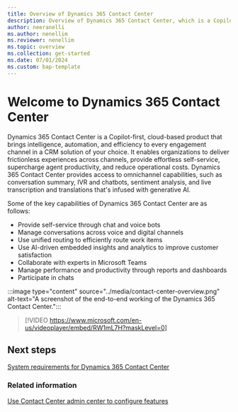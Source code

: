 ```yaml
---
title: Overview of Dynamics 365 Contact Center
description: Overview of Dynamics 365 Contact Center, which is a Copilot-first, cloud-based contact center.
author: neeranelli
ms.author: nenellim
ms.reviewer: nenellim
ms.topic: overview
ms.collection: get-started
ms.date: 07/01/2024
ms.custom: bap-template
---
```


# Welcome to Dynamics 365 Contact Center

Dynamics 365 Contact Center is a Copilot-first, cloud-based product that brings intelligence, automation, and efficiency to every engagement channel in a CRM solution of your choice. It enables organizations to deliver frictionless experiences across channels, provide effortless self-service, supercharge agent productivity, and reduce operational costs. Dynamics 365 Contact Center provides access to omnichannel capabilities, such as conversation summary, IVR and chatbots, sentiment analysis, and live transcription and translations that's infused with generative AI.

Some of the key capabilities of Dynamics 365 Contact Center are as follows:

- Provide self-service through chat and voice bots
- Manage conversations across voice and digital channels
- Use unified routing to efficiently route work items
- Use AI-driven embedded insights and analytics to improve customer satisfaction
- Collaborate with experts in Microsoft Teams
- Manage performance and productivity through reports and dashboards
- Participate in chats

:::image type="content" source="../media/contact-center-overview.png" alt-text="A screenshot of the end-to-end working of the Dynamics 365 Contact Center.":::


> [!VIDEO https://www.microsoft.com/en-us/videoplayer/embed/RW1mL7H?maskLevel=0]

## Next steps

[System requirements for Dynamics 365 Contact Center](system-requirements-contact-center.md)  

### Related information

[Use Contact Center admin center to configure features](../administer/cc-admin-center.md)  


